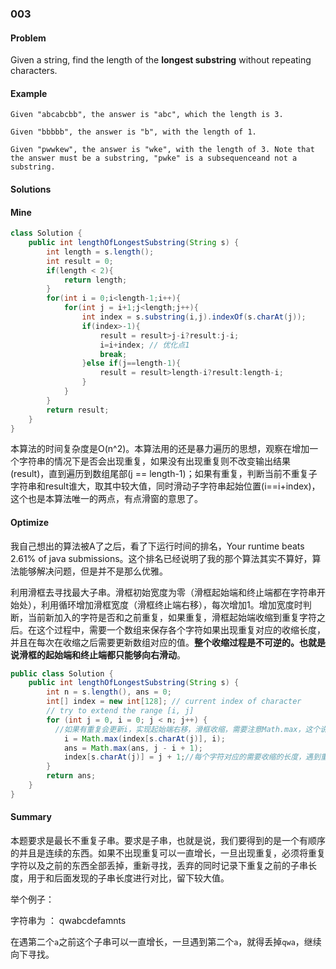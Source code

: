 ### 003
#### Problem

Given a string, find the length of the **longest substring** without repeating characters.

#### Example

```
Given "abcabcbb", the answer is "abc", which the length is 3.

Given "bbbbb", the answer is "b", with the length of 1.

Given "pwwkew", the answer is "wke", with the length of 3. Note that the answer must be a substring, "pwke" is a subsequenceand not a substring.

```

#### Solutions

#### Mine

```java
class Solution {
    public int lengthOfLongestSubstring(String s) {
        int length = s.length();
        int result = 0;
        if(length < 2){
            return length;
        }
        for(int i = 0;i<length-1;i++){
            for(int j = i+1;j<length;j++){
                int index = s.substring(i,j).indexOf(s.charAt(j));
                if(index>-1){
                    result = result>j-i?result:j-i;
                    i=i+index; // 优化点1
                    break;
                }else if(j==length-1){
                    result = result>length-i?result:length-i;
                }
            }
        }
        return result;
    }
}
```

本算法的时间复杂度是O(n^2)。本算法用的还是暴力遍历的思想，观察在增加一个字符串的情况下是否会出现重复，如果没有出现重复则不改变输出结果(result)，直到遍历到数组尾部(j == length-1)；如果有重复，判断当前不重复子字符串和result谁大，取其中较大值，同时滑动子字符串起始位置(i==i+index)，这个也是本算法唯一的两点，有点滑窗的意思了。

#### Optimize

我自己想出的算法被A了之后，看了下运行时间的排名，Your runtime beats 2.61% of java submissions。这个排名已经说明了我的那个算法其实不算好，算法能够解决问题，但是并不是那么优雅。

利用滑框去寻找最大子串。滑框初始宽度为零（滑框起始端和终止端都在字符串开始处），利用循环增加滑框宽度（滑框终止端右移），每次增加1。增加宽度时判断，当前新加入的字符是否和之前重复，如果重复，滑框起始端收缩到重复字符之后。在这个过程中，需要一个数组来保存各个字符如果出现重复对应的收缩长度，并且在每次在收缩之后需要更新数组对应的值。**整个收缩过程是不可逆的。也就是说滑框的起始端和终止端都只能够向右滑动**。

```java
public class Solution {
    public int lengthOfLongestSubstring(String s) {
        int n = s.length(), ans = 0;
        int[] index = new int[128]; // current index of character
        // try to extend the range [i, j]
        for (int j = 0, i = 0; j < n; j++) {
          //如果有重复会更新i，实现起始端右移，滑框收缩，需要注意Math.max，这个说明收缩是不可逆的
            i = Math.max(index[s.charAt(j)], i); 
            ans = Math.max(ans, j - i + 1);
            index[s.charAt(j)] = j + 1;//每个字符对应的需要收缩的长度，遇到重复字符会更新
        }
        return ans;
    }
}
```



#### Summary

本题要求是最长不重复子串。要求是子串，也就是说，我们要得到的是一个有顺序的并且是连续的东西。如果不出现重复可以一直增长，一旦出现重复，必须将重复字符以及之前的东西全部丢掉，重新寻找，丢弃的同时记录下重复之前的子串长度，用于和后面发现的子串长度进行对比，留下较大值。

举个例子：

字符串为 ： qwabcdefamnts

在遇第二个`a`之前这个子串可以一直增长，一旦遇到第二个`a`，就得丢掉`qwa`，继续向下寻找。



